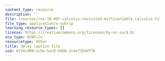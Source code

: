 ```yaml
---
content_type: resource
description: ''
file: /courses/res-18-007-calculus-revisited-multivariable-calculus-fall-2011/b234c400ec0a5ac094bb2cee735ddf76_UGKL1wHouho.vtt
file_type: application/x-subrip
learning_resource_types: []
license: https://creativecommons.org/licenses/by-nc-sa/4.0/
ocw_type: OCWFile
resourcetype: Other
title: 3play caption file
uid: b234c400-ec0a-5ac0-94bb-2cee735ddf76
---
```

